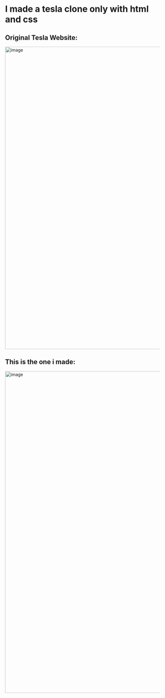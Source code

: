 # I made a tesla clone only with html and css
## Original Tesla Website:
<img width="1919" height="985" alt="image" src="https://github.com/user-attachments/assets/ac9b0cd2-f2be-4729-b64b-2179ddfb16dc" />

## This is the one i made:
<img width="1919" height="1048" alt="image" src="https://github.com/user-attachments/assets/4191af46-5050-475d-ae23-d0fb8b78f2e4" />
